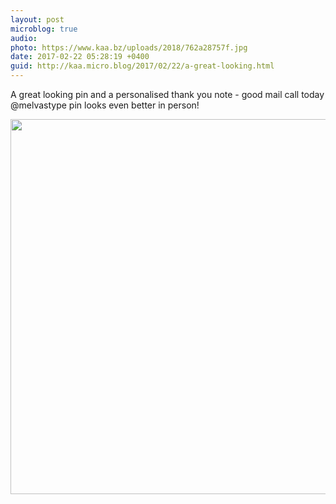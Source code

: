 ```yaml
---
layout: post
microblog: true
audio: 
photo: https://www.kaa.bz/uploads/2018/762a28757f.jpg
date: 2017-02-22 05:28:19 +0400
guid: http://kaa.micro.blog/2017/02/22/a-great-looking.html
---
```

A great looking pin and a personalised thank you note - good mail call today @melvastype pin looks even better in person!

<img src="https://www.kaa.bz/uploads/2018/762a28757f.jpg" width="600" height="600" />
